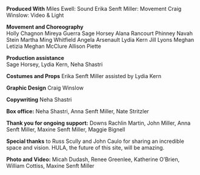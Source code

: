 **Produced With** 
Miles Ewell: Sound
Erika Senft Miller: Movement
Craig Winslow: Video & Light

**Movement and Choreography**  
Holly Chagnon
Mireya Guerra
Sage Horsey
Alana Rancourt Phinney
Navah Stein
Martha Ming Whitfield
Angela Arsenault
Lydia Kern
Jill Lyons
Meghan Letizia
Meghan McClure
Allison Piette

**Production assistance**  
Sage Horsey, Lydia Kern, Neha Shastri

**Costumes and Props**
Erika Senft Miller assisted by Lydia Kern 

**Graphic Design**
Craig Winslow

**Copywriting**
Neha Shastri

**Box office:** 
Neha Shastri, Anna Senft Miller, Nate Stritzler

**Thank you for ongoing support:** Downs Rachlin Martin, John Miller, Anna Senft Miller, Maxine Senft Miller, Maggie Bignell

**Special thanks** to Russ Scully and John Caulo for sharing an incredible space and vision. HULA, the future of this site, will be amazing. 

**Photo and Video:** Micah Dudash, Renee Greenlee, Katherine O’Brien, William Cottiss, Maxine Senft Miller 